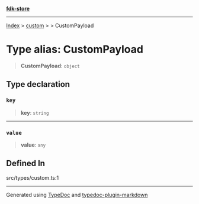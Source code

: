 [**fdk-store**](../../../README.md)
***

[Index](../../../API.md) > [custom](../../README.md) > [<internal>](../README.md) > CustomPayload

# Type alias: CustomPayload

> **CustomPayload**: `object`

## Type declaration

### `key`

> **key**: `string`

***

### `value`

> **value**: `any`

## Defined In

src/types/custom.ts:1

***
Generated using [TypeDoc](https://typedoc.org/) and [typedoc-plugin-markdown](https://www.npmjs.com/package/typedoc-plugin-markdown)
